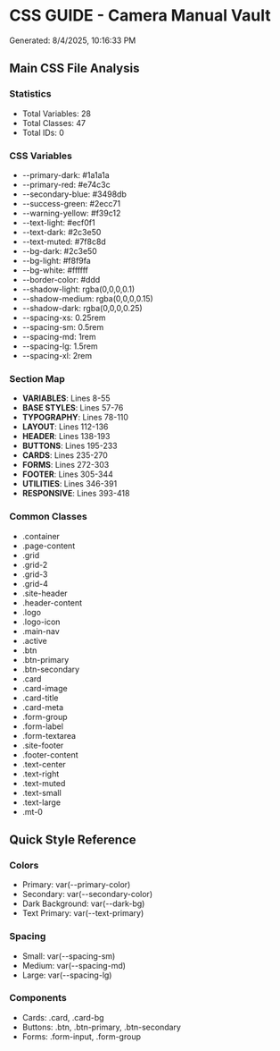 # CSS GUIDE - Camera Manual Vault
Generated: 8/4/2025, 10:16:33 PM

## Main CSS File Analysis

### Statistics
- Total Variables: 28
- Total Classes: 47
- Total IDs: 0

### CSS Variables
- --primary-dark: #1a1a1a
- --primary-red: #e74c3c
- --secondary-blue: #3498db
- --success-green: #2ecc71
- --warning-yellow: #f39c12
- --text-light: #ecf0f1
- --text-dark: #2c3e50
- --text-muted: #7f8c8d
- --bg-dark: #2c3e50
- --bg-light: #f8f9fa
- --bg-white: #ffffff
- --border-color: #ddd
- --shadow-light: rgba(0,0,0,0.1)
- --shadow-medium: rgba(0,0,0,0.15)
- --shadow-dark: rgba(0,0,0,0.25)
- --spacing-xs: 0.25rem
- --spacing-sm: 0.5rem
- --spacing-md: 1rem
- --spacing-lg: 1.5rem
- --spacing-xl: 2rem

### Section Map
- **VARIABLES**: Lines 8-55
- **BASE STYLES**: Lines 57-76
- **TYPOGRAPHY**: Lines 78-110
- **LAYOUT**: Lines 112-136
- **HEADER**: Lines 138-193
- **BUTTONS**: Lines 195-233
- **CARDS**: Lines 235-270
- **FORMS**: Lines 272-303
- **FOOTER**: Lines 305-344
- **UTILITIES**: Lines 346-391
- **RESPONSIVE**: Lines 393-418

### Common Classes
- .container
- .page-content
- .grid
- .grid-2
- .grid-3
- .grid-4
- .site-header
- .header-content
- .logo
- .logo-icon
- .main-nav
- .active
- .btn
- .btn-primary
- .btn-secondary
- .card
- .card-image
- .card-title
- .card-meta
- .form-group
- .form-label
- .form-textarea
- .site-footer
- .footer-content
- .text-center
- .text-right
- .text-muted
- .text-small
- .text-large
- .mt-0

## Quick Style Reference

### Colors
- Primary: var(--primary-color)
- Secondary: var(--secondary-color)
- Dark Background: var(--dark-bg)
- Text Primary: var(--text-primary)

### Spacing
- Small: var(--spacing-sm)
- Medium: var(--spacing-md)
- Large: var(--spacing-lg)

### Components
- Cards: .card, .card-bg
- Buttons: .btn, .btn-primary, .btn-secondary
- Forms: .form-input, .form-group
